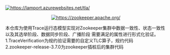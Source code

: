 


<p align="left">
  <a href="https://lamport.azurewebsites.net/tla/">
    <img src="https://lamport.azurewebsites.net/tla/splash_small.png"" alt="https://lamport.azurewebsites.net/tla/"><br/>
  </a>
</p>
<p align="center">
  <a href="https://zookeeper.apache.org/">
    <img src="https://zookeeper.apache.org/images/zookeeper_small.gif"" alt="https://zookeeper.apache.org/"><br/>
  </a>
</p>

                                                                                                           
本仓库为使用Trace运行态模型实现对Zookeeper集群中数据一致性、状态一致性以及其选举阶段、数据同步阶段、广播阶段
需要满足的属性进行形式化验证。<br/>
1.TraceVerification为规约验证需要的自定义TLC算子，规约代码<br/>
2.zookeeper-release-3.7.0为zookeeper插桩后的集群代码
